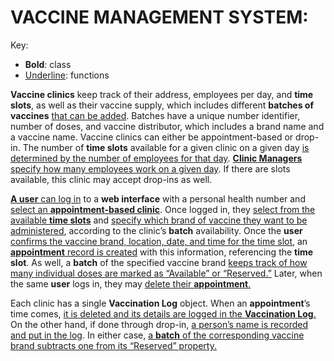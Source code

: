 # VACCINE MANAGEMENT SYSTEM:

Key:
* **Bold**: class
* <ins>Underline</ins>: functions

**Vaccine clinics** keep track of their address, employees per day, and **time slots**, as well as their vaccine supply, which includes different **batches of vaccines** <ins>that can be added</ins>. Batches have a unique number identifier, number of doses, and vaccine distributor, which includes a brand name and a vaccine name. Vaccine clinics can either be appointment-based or drop-in. The number of **time slots** available for a given clinic on a given day <ins>is determined by the number of employees for that day</ins>. <ins>**Clinic Managers** specify how many employees work on a given day</ins>. If there are slots available, this clinic may accept drop-ins as well.

<ins>**A user** can log in</ins> to a **web interface** with a personal health number and <ins>select an **appointment-based clinic**</ins>. Once logged in, they <ins>select from the available **time slots**</ins> and <ins>specify which brand of vaccine they want to be administered</ins>, according to the clinic’s **batch** availability. Once the **user** <ins>confirms the vaccine brand, location, date, and time for the time slot</ins>, an <ins>**appointment** record is created</ins> with this information, referencing the **time slot**. As well, a **batch** of the specified vaccine brand <ins>keeps track of how many individual doses are marked as “Available” or “Reserved.”</ins> Later, when the same **user** logs in, they may <ins>delete their **appointment**.</ins>

Each clinic has a single **Vaccination Log** object. When an **appointment**’s time comes, <ins>it is deleted and its details are logged in the **Vaccination Log**.</ins> On the other hand, if done through drop-in, <ins>a person’s name is recorded and put in the log</ins>. In either case, <ins>a **batch** of the corresponding vaccine brand subtracts one from its “Reserved” property.</ins>
